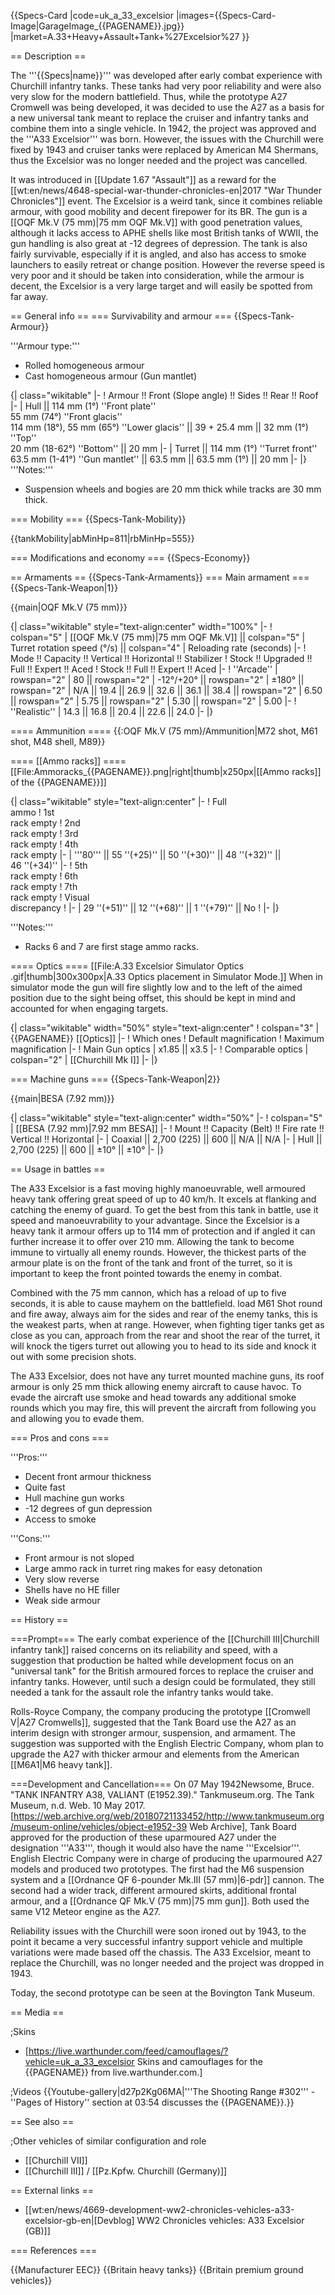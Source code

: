 {{Specs-Card
|code=uk_a_33_excelsior
|images={{Specs-Card-Image|GarageImage_{{PAGENAME}}.jpg}}
|market=A.33+Heavy+Assault+Tank+%27Excelsior%27
}}

== Description ==
<!-- ''In the description, the first part should be about the history of the creation and combat usage of the vehicle, as well as its key features. In the second part, tell the reader about the ground vehicle in the game. Insert a screenshot of the vehicle, so that if the novice player does not remember the vehicle by name, he will immediately understand what kind of vehicle the article is talking about.'' -->
The '''{{Specs|name}}''' was developed after early combat experience with Churchill infantry tanks. These tanks had very poor reliability and were also very slow for the modern battlefield. Thus, while the prototype A27 Cromwell was being developed, it was decided to use the A27 as a basis for a new universal tank meant to replace the cruiser and infantry tanks and combine them into a single vehicle. In 1942, the project was approved and the '''A33 Excelsior''' was born. However, the issues with the Churchill were fixed by 1943 and cruiser tanks were replaced by American M4 Shermans, thus the Excelsior was no longer needed and the project was cancelled.

It was introduced in [[Update 1.67 "Assault"]] as a reward for the [[wt:en/news/4648-special-war-thunder-chronicles-en|2017 "War Thunder Chronicles"]] event. The Excelsior is a weird tank, since it combines reliable armour, with good mobility and decent firepower for its BR. The gun is a [[OQF Mk.V (75 mm)|75 mm OQF Mk.V]] with good penetration values, although it lacks access to APHE shells like most British tanks of WWII, the gun handling is also great at -12 degrees of depression. The tank is also fairly survivable, especially if it is angled, and also has access to smoke launchers to easily retreat or change position. However the reverse speed is very poor and it should be taken into consideration, while the armour is decent, the Excelsior is a very large target and will easily be spotted from far away.

== General info ==
=== Survivability and armour ===
{{Specs-Tank-Armour}}
<!-- ''Describe armour protection. Note the most well protected and key weak areas. Appreciate the layout of modules as well as the number and location of crew members. Is the level of armour protection sufficient, is the placement of modules helpful for survival in combat? If necessary use a visual template to indicate the most secure and weak zones of the armour.'' -->
'''Armour type:'''

* Rolled homogeneous armour
* Cast homogeneous armour (Gun mantlet)

{| class="wikitable"
|-
! Armour !! Front (Slope angle) !! Sides !! Rear !! Roof
|-
| Hull || 114 mm (1°) ''Front plate'' <br> 55 mm (74°) ''Front glacis'' <br> 114 mm (18°), 55 mm (65°) ''Lower glacis'' || 39 + 25.4 mm || 32 mm (1°) ''Top'' <br> 20 mm (18-62°) ''Bottom'' || 20 mm
|-
| Turret || 114 mm (1°) ''Turret front'' <br> 63.5 mm (1-41°) ''Gun mantlet'' || 63.5 mm || 63.5 mm (1°) || 20 mm
|-
|}
'''Notes:'''

* Suspension wheels and bogies are 20 mm thick while tracks are 30 mm thick.

=== Mobility ===
{{Specs-Tank-Mobility}}
<!-- ''Write about the mobility of the ground vehicle. Estimate the specific power and manoeuvrability, as well as the maximum speed forwards and backwards.'' -->

{{tankMobility|abMinHp=811|rbMinHp=555}}

=== Modifications and economy ===
{{Specs-Economy}}

== Armaments ==
{{Specs-Tank-Armaments}}
=== Main armament ===
{{Specs-Tank-Weapon|1}}
<!-- ''Give the reader information about the characteristics of the main gun. Assess its effectiveness in a battle based on the reloading speed, ballistics and the power of shells. Do not forget about the flexibility of the fire, that is how quickly the cannon can be aimed at the target, open fire on it and aim at another enemy. Add a link to the main article on the gun: <code><nowiki>{{main|Name of the weapon}}</nowiki></code>. Describe in general terms the ammunition available for the main gun. Give advice on how to use them and how to fill the ammunition storage.'' -->
{{main|OQF Mk.V (75 mm)}}

{| class="wikitable" style="text-align:center" width="100%"
|-
! colspan="5" | [[OQF Mk.V (75 mm)|75 mm OQF Mk.V]] || colspan="5" | Turret rotation speed (°/s) || colspan="4" | Reloading rate (seconds)
|-
! Mode !! Capacity !! Vertical !! Horizontal !! Stabilizer
! Stock !! Upgraded !! Full !! Expert !! Aced
! Stock !! Full !! Expert !! Aced
|-
! ''Arcade''
| rowspan="2" | 80 || rowspan="2" | -12°/+20° || rowspan="2" | ±180° || rowspan="2" | N/A || 19.4 || 26.9 || 32.6 || 36.1 || 38.4 || rowspan="2" | 6.50 || rowspan="2" | 5.75 || rowspan="2" | 5.30 || rowspan="2" | 5.00
|-
! ''Realistic''
| 14.3 || 16.8 || 20.4 || 22.6 || 24.0
|-
|}

==== Ammunition ====
{{:OQF Mk.V (75 mm)/Ammunition|M72 shot, M61 shot, M48 shell, M89}}

==== [[Ammo racks]] ====
[[File:Ammoracks_{{PAGENAME}}.png|right|thumb|x250px|[[Ammo racks]] of the {{PAGENAME}}]]
<!-- '''Last updated: 2.3.0.117''' -->
{| class="wikitable" style="text-align:center"
|-
! Full<br>ammo
! 1st<br>rack empty
! 2nd<br>rack empty
! 3rd<br>rack empty
! 4th<br>rack empty
|-
| '''80''' || 55&nbsp;''(+25)'' || 50&nbsp;''(+30)'' || 48&nbsp;''(+32)'' || 46&nbsp;''(+34)''
|-
! 5th<br>rack empty
! 6th<br>rack empty
! 7th<br>rack empty
! Visual<br>discrepancy
!
|-
| 29&nbsp;''(+51)'' || 12&nbsp;''(+68)'' || 1&nbsp;''(+79)'' || No
!
|-
|}

'''Notes:'''

* Racks 6 and 7 are first stage ammo racks.

==== Optics ====
[[File:A.33 Excelsior Simulator Optics .gif|thumb|300x300px|A.33 Optics placement in Simulator Mode.]]
When in simulator mode the gun will fire slightly low and to the left of the aimed position due to the sight being offset, this should be kept in mind and accounted for when engaging targets.

{| class="wikitable" width="50%" style="text-align:center"
! colspan="3" | {{PAGENAME}} [[Optics]]
|-
! Which ones
! Default magnification
! Maximum magnification
|-
! Main Gun optics
| x1.85 || x3.5
|-
! Comparable optics
| colspan="2" | [[Churchill Mk I]]
|-
|}

=== Machine guns ===
{{Specs-Tank-Weapon|2}}
<!-- ''Offensive and anti-aircraft machine guns not only allow you to fight some aircraft but also are effective against lightly armoured vehicles. Evaluate machine guns and give recommendations on its use.'' -->
{{main|BESA (7.92 mm)}}

{| class="wikitable" style="text-align:center" width="50%"
|-
! colspan="5" | [[BESA (7.92 mm)|7.92 mm BESA]]
|-
! Mount !! Capacity (Belt) !! Fire rate !! Vertical !! Horizontal
|-
| Coaxial || 2,700 (225) || 600 || N/A || N/A
|-
| Hull || 2,700 (225) || 600 || ±10° || ±10°
|-
|}

== Usage in battles ==
<!-- ''Describe the tactics of playing in the vehicle, the features of using vehicles in the team and advice on tactics. Refrain from creating a "guide" - do not impose a single point of view but instead give the reader food for thought. Describe the most dangerous enemies and give recommendations on fighting them. If necessary, note the specifics of the game in different modes (AB, RB, SB).'' -->

The A33 Excelsior is a fast moving highly manoeuvrable, well armoured heavy tank offering great speed of up to 40 km/h. It excels at flanking and catching the enemy of guard. To get the best from this tank in battle, use it speed and manoeuvrability to your advantage. Since the Excelsior is a heavy tank it armour offers up to 114 mm of protection and if angled it can further increase it to offer over 210 mm. Allowing the tank to become immune to virtually all enemy rounds. However, the thickest parts of the armour plate is on the front of the tank and front of the turret, so it is important to keep the front pointed towards the enemy in combat.

Combined with the 75 mm cannon, which has a reload of up to five seconds, it is able to cause mayhem on the battlefield. load M61 Shot round and fire away, always aim for the sides and rear of the enemy tanks, this is the weakest parts, when at range. However, when fighting tiger tanks get as close as you can, approach from the rear and shoot the rear of the turret, it will knock the tigers turret out allowing you to head to its side and knock it out with some precision shots.

The A33 Excelsior, does not have any turret mounted machine guns, its roof armour is only 25 mm thick allowing enemy aircraft to cause havoc. To evade the aircraft use smoke and head towards any additional smoke rounds which you may fire, this will prevent the aircraft from following you and allowing you to evade them.

=== Pros and cons ===
<!-- ''Summarise and briefly evaluate the vehicle in terms of its characteristics and combat effectiveness. Mark its pros and cons in a bulleted list. Try not to use more than 6 points for each of the characteristics. Avoid using categorical definitions such as "bad", "good" and the like - use substitutions with softer forms such as "inadequate" and "effective".'' -->

'''Pros:'''

* Decent front armour thickness
* Quite fast
* Hull machine gun works
* -12 degrees of gun depression
* Access to smoke

'''Cons:'''

* Front armour is not sloped
* Large ammo rack in turret ring makes for easy detonation
* Very slow reverse
* Shells have no HE filler
* Weak side armour

== History ==
<!-- ''Describe the history of the creation and combat usage of the vehicle in more detail than in the introduction. If the historical reference turns out to be too long, take it to a separate article, taking a link to the article about the vehicle and adding a block "/History" (example: <nowiki>https://wiki.warthunder.com/(Vehicle-name)/History</nowiki>) and add a link to it here using the <code>main</code> template. Be sure to reference text and sources by using <code><nowiki><ref></ref></nowiki></code>, as well as adding them at the end of the article with <code><nowiki><references /></nowiki></code>. This section may also include the vehicle's dev blog entry (if applicable) and the in-game encyclopedia description (under <code><nowiki>=== In-game description ===</nowiki></code>, also if applicable).'' -->
===Prompt===
The early combat experience of the [[Churchill III|Churchill infantry tank]] raised concerns on its reliability and speed, with a suggestion that production be halted while development focus on an "universal tank" for the British armoured forces to replace the cruiser and infantry tanks. However, until such a design could be formulated, they still needed a tank for the assault role the infantry tanks would take.

Rolls-Royce Company, the company producing the prototype [[Cromwell V|A27 Cromwells]], suggested that the Tank Board use the A27 as an interim design with stronger armour, suspension, and armament. The suggestion was supported with the English Electric Company, whom plan to upgrade the A27 with thicker armour and elements from the American [[M6A1|M6 heavy tank]].

===Development and Cancellation===
On 07 May 1942<ref name="TMuseumValiant">Newsome, Bruce. "TANK INFANTRY A38, VALIANT (E1952.39)." Tankmuseum.org. The Tank Museum, n.d. Web. 10 May 2017. [https://web.archive.org/web/20180721133452/http://www.tankmuseum.org/museum-online/vehicles/object-e1952-39 Web Archive]</ref>, Tank Board approved for the production of these uparmoured A27 under the designation '''A33''', though it would also have the name '''Excelsior'''. English Electric Company were in charge of producing the uparmoured A27 models and produced two prototypes. The first had the M6 suspension system and a [[Ordnance QF 6-pounder Mk.III (57 mm)|6-pdr]] cannon. The second had a wider track, different armoured skirts, additional frontal armour, and a [[Ordnance QF Mk.V (75 mm)|75 mm gun]]. Both used the same V12 Meteor engine as the A27.

Reliability issues with the Churchill were soon ironed out by 1943, to the point it became a very successful infantry support vehicle and multiple variations were made based off the chassis. The A33 Excelsior, meant to replace the Churchill, was no longer needed and the project was dropped in 1943.

Today, the second prototype can be seen at the Bovington Tank Museum.

== Media ==
<!-- ''Excellent additions to the article would be video guides, screenshots from the game, and photos.'' -->

;Skins

* [https://live.warthunder.com/feed/camouflages/?vehicle=uk_a_33_excelsior Skins and camouflages for the {{PAGENAME}} from live.warthunder.com.]

;Videos
{{Youtube-gallery|d27p2Kg06MA|'''The Shooting Range #302''' - ''Pages of History'' section at 03:54 discusses the {{PAGENAME}}.}}

== See also ==
<!-- ''Links to the articles on the War Thunder Wiki that you think will be useful for the reader, for example:''
* ''reference to the series of the vehicles;''
* ''links to approximate analogues of other nations and research trees.'' -->

;Other vehicles of similar configuration and role

* [[Churchill VII]]
* [[Churchill III]] / [[Pz.Kpfw. Churchill (Germany)]]

== External links ==
<!-- ''Paste links to sources and external resources, such as:''
* ''topic on the official game forum;''
* ''other literature.'' -->

* [[wt:en/news/4669-development-ww2-chronicles-vehicles-a33-excelsior-gb-en|[Devblog] WW2 Chronicles vehicles: A33 Excelsior (GB)]]

=== References ===
<references />

{{Manufacturer EEC}}
{{Britain heavy tanks}}
{{Britain premium ground vehicles}}